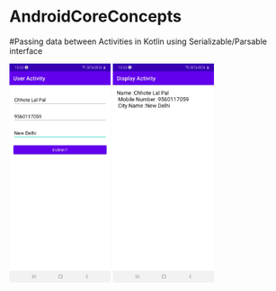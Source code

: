 # AndroidCoreConcepts
#Passing data between Activities in Kotlin using Serializable/Parsable interface

<img src="screenshots/Screenshot_20211223-122350_User Activity.jpg" width=180/>
<img src="screenshots/Screenshot_20211223-122356_User Activity.jpg" width=180/>
